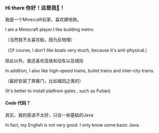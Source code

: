### Hi there 你好！这是我👋！
我是一个Minecraft玩家，喜欢建地铁。

I am a Minecraft player.I like building metro.

（当然我不太喜欢船，因为反物理）

（Of course, I don't like boats very much, because it's anti-physical.）

除此以外，我还喜欢高铁和动车以及城际

In addition, I also like high-speed trains, bullet trains and inter-city trains.

（最好安装了屏蔽门，比如福田之类的）

(It's better to install  platfrom gates , such as Futian)

#### Code 代码？
其实，我的英语不太好，只会一些基础的Java

In fact, my English is not very good. I only know some basic Java.
